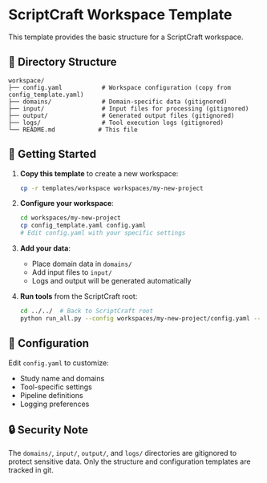 # ScriptCraft Workspace Template

This template provides the basic structure for a ScriptCraft workspace.

## 📁 Directory Structure

```
workspace/
├── config.yaml           # Workspace configuration (copy from config_template.yaml)
├── domains/              # Domain-specific data (gitignored)
├── input/                # Input files for processing (gitignored)
├── output/               # Generated output files (gitignored)
├── logs/                 # Tool execution logs (gitignored)
└── README.md            # This file
```

## 🚀 Getting Started

1. **Copy this template** to create a new workspace:
   ```bash
   cp -r templates/workspace workspaces/my-new-project
   ```

2. **Configure your workspace**:
   ```bash
   cd workspaces/my-new-project
   cp config_template.yaml config.yaml
   # Edit config.yaml with your specific settings
   ```

3. **Add your data**:
   - Place domain data in `domains/`
   - Add input files to `input/`
   - Logs and output will be generated automatically

4. **Run tools** from the ScriptCraft root:
   ```bash
   cd ../../  # Back to ScriptCraft root
   python run_all.py --config workspaces/my-new-project/config.yaml --pipeline data_quality
   ```

## 📝 Configuration

Edit `config.yaml` to customize:
- Study name and domains
- Tool-specific settings
- Pipeline definitions
- Logging preferences

## 🔒 Security Note

The `domains/`, `input/`, `output/`, and `logs/` directories are gitignored to protect sensitive data. Only the structure and configuration templates are tracked in git. 